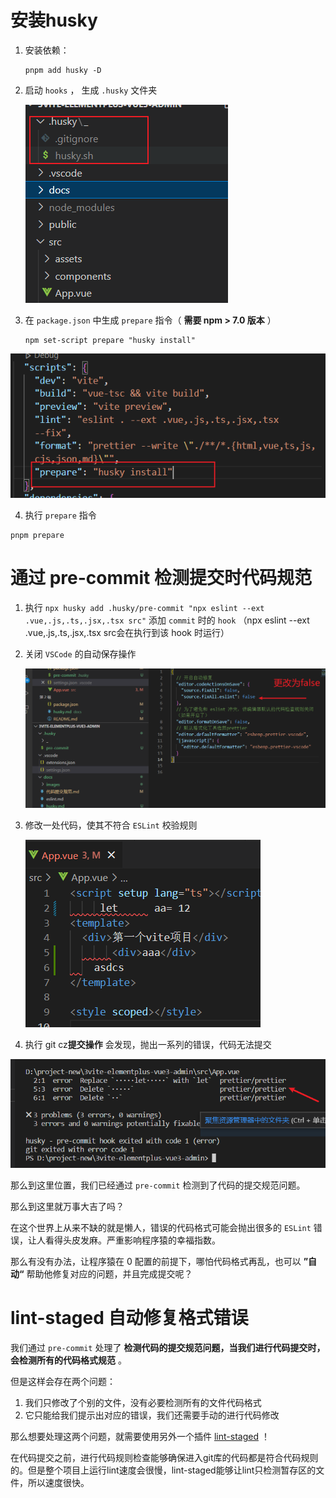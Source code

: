 # 安装husky


1. 安装依赖：

   ```
   pnpm add husky -D
   ```

2. 启动 `hooks` ， 生成 `.husky` 文件夹

   ![image-20221115103636271](.\images\image-20221115103636271.png)

3. 在 `package.json` 中生成 `prepare` 指令（ **需要 npm > 7.0 版本** ）

   ```
   npm set-script prepare "husky install"
   ```

![image-20221115103746160](.\images\image-20221115103746160.png)

4. 执行 `prepare` 指令

```
pnpm prepare
```



# 通过 pre-commit 检测提交时代码规范

1. 执行 `npx husky add .husky/pre-commit "npx eslint --ext .vue,.js,.ts,.jsx,.tsx src"` 添加 `commit` 时的 `hook` （npx eslint --ext .vue,.js,.ts,.jsx,.tsx src会在执行到该 hook 时运行）

2. 关闭 `VSCode` 的自动保存操作

   ![image-20221115104610485](.\images\image-20221115104610485.png)

3. 修改一处代码，使其不符合 `ESLint` 校验规则

   ![image-20221115104457587](.\images\image-20221115104457587.png)

4. 执行 git cz**提交操作** 会发现，抛出一系列的错误，代码无法提交

![image-20221115104907010](.\images\image-20221115104907010.png)

那么到这里位置，我们已经通过 `pre-commit` 检测到了代码的提交规范问题。

那么到这里就万事大吉了吗？

在这个世界上从来不缺的就是懒人，错误的代码格式可能会抛出很多的 `ESLint` 错误，让人看得头皮发麻。严重影响程序猿的幸福指数。

那么有没有办法，让程序猿在 0 配置的前提下，哪怕代码格式再乱，也可以 **”自动“** 帮助他修复对应的问题，并且完成提交呢？



# lint-staged 自动修复格式错误

我们通过 `pre-commit` 处理了 **检测代码的提交规范问题，当我们进行代码提交时，会检测所有的代码格式规范** 。

但是这样会存在两个问题：

1. 我们只修改了个别的文件，没有必要检测所有的文件代码格式
2. 它只能给我们提示出对应的错误，我们还需要手动的进行代码修改

那么想要处理这两个问题，就需要使用另外一个插件 [lint-staged](https://github.com/okonet/lint-staged) ！

在代码提交之前，进行代码规则检查能够确保进入git库的代码都是符合代码规则的。但是整个项目上运行lint速度会很慢，lint-staged能够让lint只检测暂存区的文件，所以速度很快。